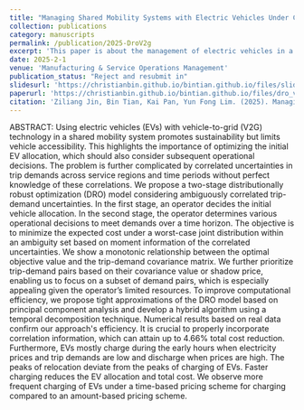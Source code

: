 ```yaml
---
title: "Managing Shared Mobility Systems with Electric Vehicles Under Correlated Demand Uncertainties"
collection: publications
category: manuscripts
permalink: /publication/2025-DroV2g
excerpt: 'This paper is about the management of electric vehicles in a shared mobility system.'
date: 2025-2-1
venue: 'Manufacturing & Service Operations Management'
publication_status: "Reject and resubmit in"
slidesurl: 'https://christianbin.github.io/bintian.github.io/files/slides2.pdf'
paperurl: 'https://christianbin.github.io/bintian.github.io/files/dro_v2g.pdf'
citation: 'Ziliang Jin, Bin Tian, Kai Pan, Yun Fong Lim. (2025). Managing Shared Mobility Systems with Electric Vehicles Under Correlated Demand Uncertainties.'
---
```


ABSTRACT: Using electric vehicles (EVs) with vehicle-to-grid (V2G) technology in a shared mobility system promotes sustainability but limits vehicle accessibility. This highlights the importance of optimizing the initial EV allocation, which should also consider subsequent operational decisions. The problem is further complicated by correlated uncertainties in trip demands across service regions and time periods without perfect knowledge of these correlations. We propose a two-stage distributionally robust optimization (DRO) model considering ambiguously correlated trip-demand uncertainties. In the first stage, an operator decides the initial vehicle allocation. In the second stage, the operator determines various operational decisions to meet demands over a time horizon. The objective is to minimize the expected cost under a worst-case joint distribution within an ambiguity set based on moment information of the correlated uncertainties. We show a monotonic relationship between the optimal objective value and the trip-demand covariance matrix. We further prioritize trip-demand pairs based on their covariance value or shadow price, enabling us to focus on a subset of demand pairs, which is especially appealing given the operator’s limited resources. To improve computational efficiency, we propose tight approximations of the DRO model based on principal component analysis and develop a hybrid algorithm using a temporal decomposition technique. Numerical results based on real data confirm our approach's efficiency. It is crucial to properly incorporate correlation information, which can attain up to 4.66\% total cost reduction. Furthermore, EVs mostly charge during the early hours when electricity prices and trip demands are low and discharge when prices are high. The peaks of relocation deviate from the peaks of charging of EVs. Faster charging reduces the EV allocation and total cost. We observe more frequent charging of EVs under a time-based pricing scheme for charging compared to an amount-based pricing scheme.

